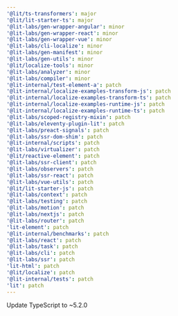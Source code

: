 ```yaml
---
'@lit/ts-transformers': major
'@lit/lit-starter-ts': major
'@lit-labs/gen-wrapper-angular': minor
'@lit-labs/gen-wrapper-react': minor
'@lit-labs/gen-wrapper-vue': minor
'@lit-labs/cli-localize': minor
'@lit-labs/gen-manifest': minor
'@lit-labs/gen-utils': minor
'@lit/localize-tools': minor
'@lit-labs/analyzer': minor
'@lit-labs/compiler': minor
'@lit-internal/test-element-a': patch
'@lit-internal/localize-examples-transform-js': patch
'@lit-internal/localize-examples-transform-ts': patch
'@lit-internal/localize-examples-runtime-js': patch
'@lit-internal/localize-examples-runtime-ts': patch
'@lit-labs/scoped-registry-mixin': patch
'@lit-labs/eleventy-plugin-lit': patch
'@lit-labs/preact-signals': patch
'@lit-labs/ssr-dom-shim': patch
'@lit-internal/scripts': patch
'@lit-labs/virtualizer': patch
'@lit/reactive-element': patch
'@lit-labs/ssr-client': patch
'@lit-labs/observers': patch
'@lit-labs/ssr-react': patch
'@lit-labs/vue-utils': patch
'@lit/lit-starter-js': patch
'@lit-labs/context': patch
'@lit-labs/testing': patch
'@lit-labs/motion': patch
'@lit-labs/nextjs': patch
'@lit-labs/router': patch
'lit-element': patch
'@lit-internal/benchmarks': patch
'@lit-labs/react': patch
'@lit-labs/task': patch
'@lit-labs/cli': patch
'@lit-labs/ssr': patch
'lit-html': patch
'@lit/localize': patch
'@lit-internal/tests': patch
'lit': patch
---
```


Update TypeScript to ~5.2.0
